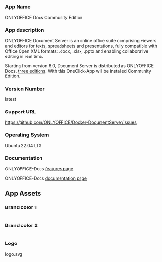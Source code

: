### App Name
ONLYOFFICE Docs Community Edition

### App description

ONLYOFFICE Document Server is an online office suite comprising viewers and editors for texts, spreadsheets and presentations, fully compatible with Office Open XML formats: .docx, .xlsx, .pptx and enabling collaborative editing in real time.

Starting from version 6.0, Document Server is distributed as ONLYOFFICE Docs. [three editions](https://github.com/ONLYOFFICE/DocumentServer#onlyoffice-document-server-editions). With this OneClick-App will be installed Community Edition.

### Version Number

latest 

### Support URL

https://github.com/ONLYOFFICE/Docker-DocumentServer/issues

### Operating System

Ubuntu 22.04 LTS 

### Documentation

ONLYOFFICE-Docs [features page](https://www.onlyoffice.com/compare-editions.aspx)

ONLYOFFICE-Docs [documentation page](https://api.onlyoffice.com/editors/basic)

## App Assets

### Brand color 1

#

### Brand color 2

#

### Logo

logo.svg

